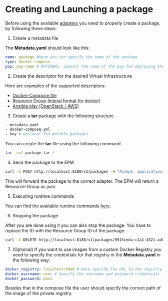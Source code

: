 # Creating and Launching a package

Before using the available [adapters][adapters] you need to properly create a package, by following these steps:

1. Create a metadata file

The **Metadata.yaml** should look like this:

```yaml
name: package #Here you can specify the name of the package
type: docker-compose
pop: pop-name # OPTIONAL: specify the name of the pop for deploying the package
```

2. Create the descriptor for the desired Virtual Infrastructure

Here are examples of the supported descriptors:
* [Docker-Compose file](https://docs.docker.com/compose/compose-file/)
* [Resource Group (interal format for docker)](../../descriptors/json/resource_group.json)
* [Ansible play (OpenStack / AWS)](https://github.com/mpauls/epm-adapter-ansible/blob/master/plays/openstack_launch.yml)

3. Create a **tar** package with the following structure

```bash
- metadata.yaml
- docker-compose.yml
- key # Optional for Ansible packages
```

You can create the **tar** file using the following command

```bash
tar -cvf package.tar *
```

4. Send the package to the EPM

```bash
curl -X POST http://localhost:8180/v1/packages -H "Accept: application/json" -v -F file=@package.tar
```

This will forward the package to the correct adapter. The EPM will return a Resource-Group as json. 

5. Executing runtime commands

You can find the available runtime commands [here](runtime.md).

6. Stopping the package

After you are done using it you can also stop the package.
You have to replace the ID with the Resource Group ID of the package.

```bash
curl -X DELETE http://localhost:8180/v1/packages/9915ceda-c1a1-4521-ad87-a1791b12002a -H "Accept: application/json"
```

7. (Optional) If you want to use images from a custom Docker Registry you need to specify the credentials for that registry in the **Metadata.yaml**
in the following way:

```yaml
docker_registry: localhost:5000 # Here specify the URL to the registry for registering to it
docker_username: user # Specify the username and password credentials for registering to it
docker_password: pass
```

Besides that in the compose file the user should specify the correct path of the image of the private registry.

[adapters]: ../adapters.md